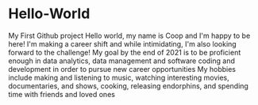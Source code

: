 # Hello-World
My First Github project
Hello world, my name is Coop and I'm happy to be here!
I'm making a career shift and while intimidating, I'm also looking forward to the challenge!
My goal by the end of 2021 is to be proficient enough in data analytics, data management and software coding and development in order to pursue new career opportunities
My hobbies include making and listening to music, watching interesting movies, documentaries, and shows, cooking, releasing endorphins, and spending time with friends and loved ones

